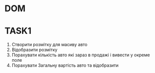 # DOM

# TASK1

1. Створити розмітку для масиву авто
1. Відобразити розмітку
1. Порахувати кількість авто які зараз в продажі і вивести у окреме поле
1. Порахувати Загальну вартість авто та відобразити
